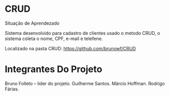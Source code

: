 # CRUD
Situação de Aprendezado

Sistema desenvolvido para cadastro de clientes usado o metodo CRUD, o sistema coleta o nome, CPF, e-mail e telefene.

Localizado na pasta CRUD: https://github.com/brunowf/CRUD

# Integrantes  Do Projeto

Bruno  Folleto – lider do projeto.
Guilherme Santos.
Márcio Hoffman.
Rodrigo  Fárias.
